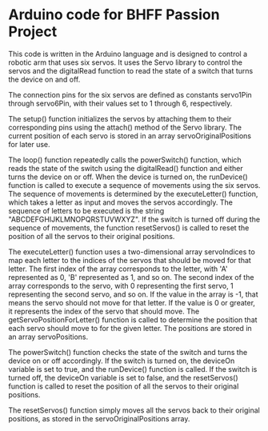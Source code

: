 # Arduino code for BHFF Passion Project

This code is written in the Arduino language and is designed to control a robotic arm that uses six servos. It uses the Servo library to control the servos and the digitalRead function to read the state of a switch that turns the device on and off.

The connection pins for the six servos are defined as constants servo1Pin through servo6Pin, with their values set to 1 through 6, respectively.

The setup() function initializes the servos by attaching them to their corresponding pins using the attach() method of the Servo library. The current position of each servo is stored in an array servoOriginalPositions for later use.

The loop() function repeatedly calls the powerSwitch() function, which reads the state of the switch using the digitalRead() function and either turns the device on or off. When the device is turned on, the runDevice() function is called to execute a sequence of movements using the six servos. The sequence of movements is determined by the executeLetter() function, which takes a letter as input and moves the servos accordingly. The sequence of letters to be executed is the string "ABCDEFGHIJKLMNOPQRSTUVWXYZ". If the switch is turned off during the sequence of movements, the function resetServos() is called to reset the position of all the servos to their original positions.

The executeLetter() function uses a two-dimensional array servoIndices to map each letter to the indices of the servos that should be moved for that letter. The first index of the array corresponds to the letter, with 'A' represented as 0, 'B' represented as 1, and so on. The second index of the array corresponds to the servo, with 0 representing the first servo, 1 representing the second servo, and so on. If the value in the array is -1, that means the servo should not move for that letter. If the value is 0 or greater, it represents the index of the servo that should move. The getServoPositionForLetter() function is called to determine the position that each servo should move to for the given letter. The positions are stored in an array servoPositions.

The powerSwitch() function checks the state of the switch and turns the device on or off accordingly. If the switch is turned on, the deviceOn variable is set to true, and the runDevice() function is called. If the switch is turned off, the deviceOn variable is set to false, and the resetServos() function is called to reset the position of all the servos to their original positions.

The resetServos() function simply moves all the servos back to their original positions, as stored in the servoOriginalPositions array.
